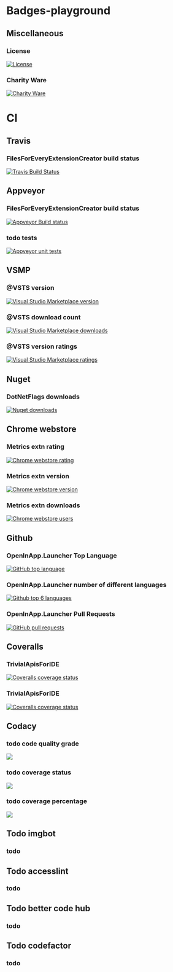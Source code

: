 # Badges-playground

## Miscellaneous

<!-- [![PlaceholderText](https://img.shields.io/SomePath/SomeSvgBadgeWithBothLeftAndRightText.svg)](TargetRepoFileOrUrl) -->

### License

[![License](https://img.shields.io/github/license/gittools/gitlink.svg)](/LICENSE.txt)

### Charity Ware

[![Charity Ware](https://img.shields.io/badge/Charity%20Ware-Thank%20You-brightgreen.svg)](https://github.com/GregTrevellick/MiscellaneousArtefacts/wiki/Charity-Ware)

# CI

## Travis

### FilesForEveryExtensionCreator build status

[![Travis Build Status](https://travis-ci.org/GregTrevellick/FilesForEveryExtensionCreator.svg?branch=master)](https://travis-ci.org/GregTrevellick/FilesForEveryExtensionCreator)

## Appveyor

### FilesForEveryExtensionCreator build status

[![Appveyor Build status](https://ci.appveyor.com/api/projects/status/b1t4vqmcjjoqos9u?svg=true)](https://ci.appveyor.com/project/GregTrevellick/filesforeveryextensioncreator)

### todo tests

[![Appveyor unit tests](https://img.shields.io/appveyor/tests/NZSmartie/coap-net-iu0to.svg)](https://ci.appveyor.com/project/GregTrevellick/filesforeveryextensioncreator)

## VSMP

### @VSTS version

[![Visual Studio Marketplace version](https://img.shields.io/vscode-marketplace/v/GregTrevellick.vsts-extensions-tweets-vsts.svg)](https://marketplace.visualstudio.com/items?itemName=GregTrevellick.vsts-extensions-tweets-vsts)

### @VSTS download count

[![Visual Studio Marketplace downloads](https://img.shields.io/vscode-marketplace/d/GregTrevellick.vsts-extensions-tweets-vsts.svg)](https://marketplace.visualstudio.com/items?itemName=GregTrevellick.vsts-extensions-tweets-vsts)

### @VSTS version ratings

[![Visual Studio Marketplace ratings](https://img.shields.io/vscode-marketplace/r/GregTrevellick.vsts-extensions-tweets-vsts.svg)](https://marketplace.visualstudio.com/items?itemName=GregTrevellick.vsts-extensions-tweets-vsts)

## Nuget

### DotNetFlags downloads

[![Nuget downloads](https://img.shields.io/nuget/dt/DotNetFlags.svg)](https://www.nuget.org/packages/DotNetFlags/)

## Chrome webstore

### Metrics extn rating

[![Chrome webstore rating](https://img.shields.io/chrome-web-store/rating/fifncokofckhanlhmdacdnkbempmopbo.svg)](https://chrome.google.com/webstore/detail/visual-studio-marketplace/fifncokofckhanlhmdacdnkbempmopbo/reviews)

### Metrics extn version

[![Chrome webstore version](https://img.shields.io/chrome-web-store/v/fifncokofckhanlhmdacdnkbempmopbo.svg)](https://chrome.google.com/webstore/detail/visual-studio-marketplace/fifncokofckhanlhmdacdnkbempmopbo)

### Metrics extn downloads

[![Chrome webstore users](https://img.shields.io/chrome-web-store/users/fifncokofckhanlhmdacdnkbempmopbo.svg)](https://chrome.google.com/webstore/detail/visual-studio-marketplace/fifncokofckhanlhmdacdnkbempmopbo)

## Github

### OpenInApp.Launcher Top Language

[![GitHub top language](https://img.shields.io/github/languages/top/badges/shields.svg)](https://github.com/GregTrevellick/OpenInApp.Launcher)

### OpenInApp.Launcher number of different languages

[![Github top 6 languages](https://img.shields.io/github/languages/count/badges/shields.svg)](https://github.com/GregTrevellick/OpenInApp.Launcher)

### OpenInApp.Launcher Pull Requests

[![GitHub pull requests](https://img.shields.io/github/issues-pr-raw/cdnjs/cdnjs.svg)](https://github.com/GregTrevellick/OpenInApp.Launcher)

## Coveralls

### TrivialApisForIDE

[![Coveralls coverage status](https://img.shields.io/coveralls/github/GregTrevellick/TrivialApisForIDE.svg)](https://coveralls.io/github/GregTrevellick/TrivialApisForIDE?branch=master)

### TrivialApisForIDE

[![Coveralls coverage status](https://coveralls.io/repos/github/GregTrevellick/TrivialApisForIDE/badge.svg?branch=master)](https://coveralls.io/github/GregTrevellick/TrivialApisForIDE?branch=master)

## Codacy

### todo code quality grade

[![](https://img.shields.io/codacy/grade/e27821fb6289410b8f58338c7e0bc686.svg)](TargetRepoFileOrUrl)

### todo coverage status

[![](https://img.shields.io/codacy/coverage/c44df2d9c89a4809896914fd1a40bedd.svg)](TargetRepoFileOrUrl)

### todo coverage percentage

[![](https://img.shields.io/codecov/c/github/codecov/example-python.svg)](TargetRepoFileOrUrl)

## Todo imgbot

### todo

## Todo accesslint

### todo

## Todo better code hub

### todo

## Todo codefactor

### todo
